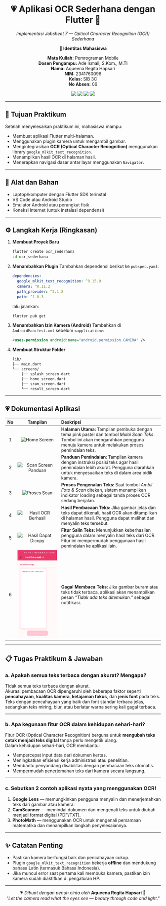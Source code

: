 <div align="center">

  <h1>💗 Aplikasi OCR Sederhana dengan Flutter 🌸</h1>

  <p><em>Implementasi Jobsheet 7 — Optical Character Recognition (OCR) Sederhana</em></p>

  <p><strong>🎀 Identitas Mahasiswa</strong></p>
  <p>
    <strong>Mata Kuliah:</strong> Pemrograman Mobile<br>
    <strong>Dosen Pengampu:</strong> Ade Ismail, S.Kom., M.TI<br>
    <strong>Nama:</strong> Aqueena Regita Hapsari<br>
    <strong>NIM:</strong> 2341760096<br>
    <strong>Kelas:</strong> SIB 3C<br>
    <strong>No Absen:</strong> 06
  </p>

  <img src="https://img.shields.io/badge/Flutter-💙-blue?style=for-the-badge">
  <img src="https://img.shields.io/badge/Google%20ML%20Kit-🤖-pink?style=for-the-badge">
  <img src="https://img.shields.io/badge/Camera-📷-lightpink?style=for-the-badge">
  <img src="https://img.shields.io/badge/License-MIT-ff69b4?style=for-the-badge">

</div>

---

## 🎯 Tujuan Praktikum

Setelah menyelesaikan praktikum ini, mahasiswa mampu:
- Membuat aplikasi Flutter multi-halaman.  
- Menggunakan plugin kamera untuk mengambil gambar.  
- Mengintegrasikan **OCR (Optical Character Recognition)** menggunakan library `google_mlkit_text_recognition`.  
- Menampilkan hasil OCR di halaman hasil.  
- Menerapkan navigasi dasar antar layar menggunakan `Navigator`.

---

## 🧰 Alat dan Bahan
- Laptop/komputer dengan Flutter SDK terinstal  
- VS Code atau Android Studio  
- Emulator Android atau perangkat fisik  
- Koneksi internet (untuk instalasi dependensi)  

---

## ⚙️ Langkah Kerja (Ringkasan)
1. **Membuat Proyek Baru**
   ```bash
   flutter create ocr_sederhana
   cd ocr_sederhana
   ```
2. **Menambahkan Plugin**
   Tambahkan dependensi berikut ke `pubspec.yaml`:
   ```yaml
   dependencies:
     google_mlkit_text_recognition: ^0.15.0
     camera: ^0.11.2
     path_provider: ^2.1.2
     path: ^1.8.3
   ```
   lalu jalankan:
   ```bash
   flutter pub get
   ```
3. **Menambahkan Izin Kamera (Android)**
   Tambahkan di `AndroidManifest.xml` sebelum `<application>`:
   ```xml
   <uses-permission android:name="android.permission.CAMERA" />
   ```
4. **Membuat Struktur Folder**
   ```
   lib/
   ├── main.dart
   └── screens/
       ├── splash_screen.dart
       ├── home_screen.dart
       ├── scan_screen.dart
       └── result_screen.dart
   ```

---

## 💗 Dokumentasi Aplikasi

| No | Tampilan | Deskripsi |
|:--:|:---------:|:----------|
| 1 | ![Home Screen](images/1.png) | **Halaman Utama:** Tampilan pembuka dengan tema pink pastel dan tombol *Mulai Scan Teks*. Tombol ini akan mengarahkan pengguna menuju kamera untuk melakukan proses pemindaian teks. |
| 2 | ![Scan Screen Panduan](images/2.png) | **Panduan Pemindaian:** Tampilan kamera dengan instruksi posisi teks agar hasil pemindaian lebih akurat. Pengguna diarahkan untuk menyesuaikan teks di dalam area bidik kamera. |
| 3 | ![Proses Scan](images/3.png) | **Proses Pengenalan Teks:** Saat tombol *Ambil Foto & Scan* ditekan, sistem menampilkan indikator loading sebagai tanda proses OCR sedang berjalan. |
| 4 | ![Hasil OCR Berhasil](images/4.png) | **Hasil Pembacaan Teks:** Jika gambar jelas dan teks dapat dikenali, hasil OCR akan ditampilkan di halaman hasil. Pengguna dapat melihat dan menyalin teks tersebut. |
| 5 | ![Hasil Dapat Dicopy](images/5.png) | **Fitur Salin Teks:** Menunjukkan keberhasilan pengguna dalam menyalin hasil teks dari OCR. Fitur ini mempermudah penggunaan hasil pemindaian ke aplikasi lain. |
| 6 | ![Hasil Buram](images/6.png) | **Gagal Membaca Teks:** Jika gambar buram atau teks tidak terbaca, aplikasi akan menampilkan pesan *“Tidak ada teks ditemukan.”* sebagai notifikasi. |

---

## 📋 Tugas Praktikum & Jawaban

### a. Apakah semua teks terbaca dengan akurat? Mengapa?

Tidak semua teks terbaca dengan akurat.  
Akurasi pembacaan OCR dipengaruhi oleh beberapa faktor seperti **pencahayaan**, **kualitas kamera**, **ketajaman fokus**, dan **jenis font** pada teks.  
Teks dengan pencahayaan yang baik dan font standar terbaca jelas, sedangkan teks miring, blur, atau berlatar warna sering kali gagal terbaca.

---

### b. Apa kegunaan fitur OCR dalam kehidupan sehari-hari?

Fitur OCR (Optical Character Recognition) berguna untuk **mengubah teks cetak menjadi teks digital** tanpa perlu mengetik ulang.  
Dalam kehidupan sehari-hari, OCR membantu:
- Mempercepat input data dari dokumen kertas.  
- Meningkatkan efisiensi kerja administrasi atau penelitian.  
- Membantu penyandang disabilitas dengan pembacaan teks otomatis.  
- Mempermudah penerjemahan teks dari kamera secara langsung.

---

### c. Sebutkan 2 contoh aplikasi nyata yang menggunakan OCR!

1. **Google Lens** — memungkinkan pengguna menyalin dan menerjemahkan teks dari gambar atau kamera.  
2. **CamScanner** — memindai dokumen dan mengenali teks untuk diubah menjadi format digital (PDF/TXT).  
3. **PhotoMath** — menggunakan OCR untuk mengenali persamaan matematika dan menampilkan langkah penyelesaiannya.

---

## ✨ Catatan Penting
- Pastikan kamera berfungsi baik dan pencahayaan cukup.  
- Plugin `google_mlkit_text_recognition` bekerja **offline** dan mendukung bahasa Latin (termasuk Bahasa Indonesia).  
- Jika muncul error saat pertama kali membuka kamera, pastikan izin kamera sudah diaktifkan di pengaturan HP.


---

<div align="center">

💗 *Dibuat dengan penuh cinta oleh* **Aqueena Regita Hapsari** 🌸  
<em>"Let the camera read what the eyes see — beauty through code and light."</em>

</div>
